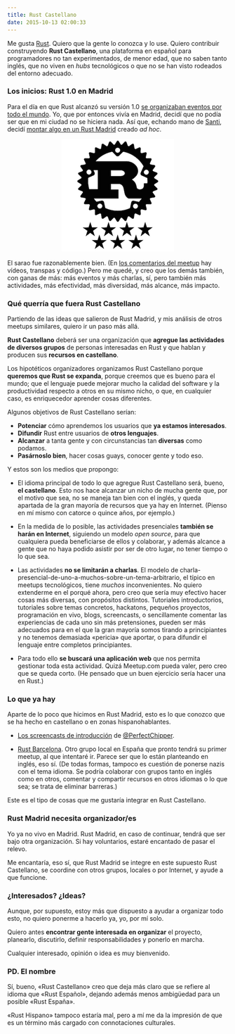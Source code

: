 ```yaml
---
title: Rust Castellano
date: 2015-10-13 02:00:33
---
```


Me gusta [Rust](https://www.rust-lang.org/). Quiero que la gente lo conozca y lo use. Quiero contribuir construyendo **Rust Castellano**, una plataforma en español para programadores no tan experimentados, de menor edad, que no saben tanto inglés, que no viven en _hubs_ tecnológicos o que no se han visto rodeados del entorno adecuado. 

### Los inicios: Rust 1.0 en Madrid

Para el día en que Rust alcanzó su versión 1.0 [se organizaban eventos por todo el mundo](https://users.rust-lang.org/t/a-list-of-rust-1-0-launch-meetups). Yo, que por entonces vivía en Madrid, decidí que no podía ser que en mi ciudad no se hiciera nada. Así que, echando mano de [Santi](https://twitter.com/slapresta), decidí [montar algo en un Rust Madrid](http://www.meetup.com/es/Rust-Madrid/events/222118916/) creado _ad hoc_.

<center><img alt="Logo de Rust Madrid" src="/img/rustmadrid.png"></center>

El sarao fue razonablemente bien. (En [los comentarios del meetup](http://www.meetup.com/es/Rust-Madrid/events/222118916/) hay vídeos, transpas y código.) Pero me quedé, y creo que los demás también, con ganas de más: más eventos y más charlas, sí, pero también más actividades, más efectividad, más diversidad, más alcance, más impacto.

### Qué querría que fuera Rust Castellano

Partiendo de las ideas que salieron de Rust Madrid, y mis análisis de otros meetups similares, quiero ir un paso más allá.

**Rust Castellano** deberá ser una organización que **agregue las actividades de diversos grupos** de personas interesadas en Rust y que hablan y producen sus **recursos en castellano**.

Los hipotéticos organizadores organizamos Rust Castellano porque **queremos que Rust se expanda**, porque creemos que es bueno para el mundo; que el lenguaje puede mejorar mucho la calidad del software y la productividad respecto a otros en su mismo nicho, o que, en cualquier caso, es enriquecedor aprender cosas diferentes. 

Algunos objetivos de Rust Castellano serían:

* **Potenciar** cómo aprendemos los usuarios que **ya estamos interesados**.
* **Difundir** Rust entre usuarios de **otros lenguajes**.
* **Alcanzar** a tanta gente y con circunstancias tan **diversas** como podamos.
* **Pasárnoslo bien**, hacer cosas guays, conocer gente y todo eso.

Y estos son los medios que propongo:

* El idioma principal de todo lo que agregue Rust Castellano será, bueno, **el castellano**. Esto nos hace alcanzar un nicho de mucha gente que, por el motivo que sea, no se maneja tan bien con el inglés, y queda apartada de la gran mayoría de recursos que ya hay en Internet. (Pienso en mí mismo con catorce o quince años, por ejemplo.)

* En la medida de lo posible, las actividades presenciales **también se harán en Internet**, siguiendo un modelo _open source_, para que cualquiera pueda beneficiarse de ellos y colaborar, y además alcance a gente que no haya podido asistir por ser de otro lugar, no tener tiempo o lo que sea.

* Las actividades **no se limitarán a charlas**. El modelo de charla-presencial-de-uno-a-muchos-sobre-un-tema-arbitrario, el típico en meetups tecnológicos, tiene _muchos_ inconvenientes. No quiero extenderme en el porqué ahora, pero creo que sería muy efectivo hacer cosas más diversas, con propósitos distintos. Tutoriales introductorios, tutoriales sobre temas concretos, hackatons, pequeños proyectos, programación en vivo, blogs, screencasts, o sencillamente comentar las experiencias de cada uno sin más pretensiones, pueden ser más adecuados para en el que la gran mayoría somos tirando a principiantes y no tenemos demasiada «pericia» que aportar, o para difundir el lenguaje entre completos principiantes.

* Para todo ello **se buscará una aplicación web** que nos permita gestionar toda esta actividad. Quizá Meetup.com pueda valer, pero creo que se queda corto. (He pensado que un buen ejercicio sería hacer una en Rust.)

### Lo que ya hay

Aparte de lo poco que hicimos en Rust Madrid, esto es lo que conozco que se ha hecho en castellano o en zonas hispanohablantes.

* [Los screencasts de introducción](https://www.youtube.com/playlist?list=PLDidOOl8QRM1tovFskWrnff8PPOjVuEFH) de [@PerfectChipper](https://twitter.com/PerfectChipper).

* [Rust Barcelona](http://www.meetup.com/es/Rust-Barcelona/). Otro grupo local en España que pronto tendrá su primer meetup, al que intentaré ir. Parece ser que lo están planteando en inglés, eso sí. (De todas formas, tampoco es cuestión de ponerse nazis con el tema idioma. Se podría colaborar con grupos tanto en inglés como en otros, comentar y compartir recursos en otros idiomas o lo que sea; se trata de eliminar barreras.)

Este es el tipo de cosas que me gustaría integrar en Rust Castellano.

### Rust Madrid necesita organizador/es

Yo ya no vivo en Madrid. Rust Madrid, en caso de continuar, tendrá que ser bajo otra organización. Si hay voluntarios, estaré encantado de pasar el relevo.

Me encantaría, eso sí, que Rust Madrid se integre en este supuesto Rust Castellano, se coordine con otros grupos, locales o por Internet, y ayude a que funcione.

### ¿Interesados? ¿Ideas?

Aunque, por supuesto, estoy más que dispuesto a ayudar a organizar todo esto, no quiero ponerme a hacerlo ya, yo, por mí solo.

Quiero antes **encontrar gente interesada en organizar** el proyecto, planearlo, discutirlo, definir responsabilidades y ponerlo en marcha.

Cualquier interesado, opinión o idea es muy bienvenido.

### PD. El nombre

Sí, bueno, «Rust Castellano» creo que deja más claro que se refiere al idioma que «Rust Español», dejando además menos ambigüedad para un posible «Rust España».

«Rust Hispano» tampoco estaría mal, pero a mí me da la impresión de que es un término más cargado con connotaciones culturales.
